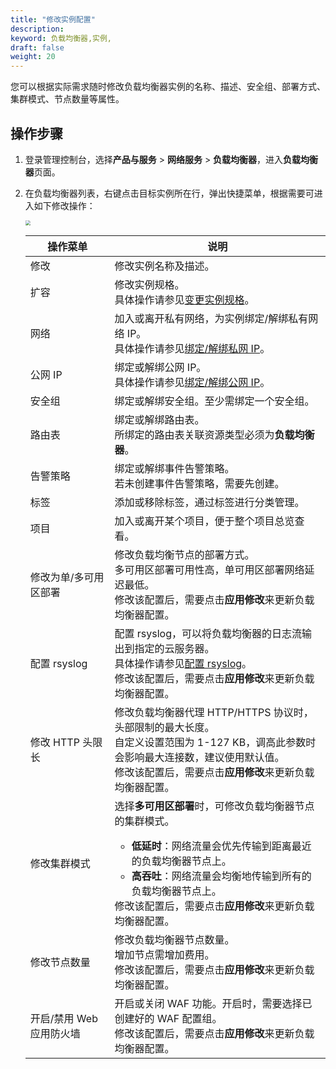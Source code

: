 ```yaml
---
title: "修改实例配置"
description: 
keyword: 负载均衡器,实例,
draft: false
weight: 20
---
```


您可以根据实际需求随时修改负载均衡器实例的名称、描述、安全组、部署方式、集群模式、节点数量等属性。

## 操作步骤

1. 登录管理控制台，选择**产品与服务** > **网络服务** > **负载均衡器**，进入**负载均衡器**页面。

2. 在负载均衡器列表，右键点击目标实例所在行，弹出快捷菜单，根据需要可进入如下修改操作：

   <img src="../../../_images/mdy_lb.png" style="zoom:50%;" />

   | 操作菜单                 | 说明                                                         |
   | ------------------------ | ------------------------------------------------------------ |
   | 修改                     | 修改实例名称及描述。                                         |
   | 扩容                     | 修改实例规格。<br/>具体操作请参见[变更实例规格](../expan/)。 |
   | 网络                     | 加入或离开私有网络，为实例绑定/解绑私有网络 IP。<br/>具体操作请参见[绑定/解绑私网 IP](../mge_lb_ip/#绑定解绑私网-ip)。 |
   | 公网 IP                  | 绑定或解绑公网 IP。<br/>具体操作请参见[绑定/解绑公网 IP](../mge_lb_ip/#绑定解绑公网-ip)。 |
   | 安全组                   | 绑定或解绑安全组。至少需绑定一个安全组。                     |
   | 路由表                   | 绑定或解绑路由表。<br/>所绑定的路由表关联资源类型必须为**负载均衡器**。 |
   | 告警策略                 | 绑定或解绑事件告警策略。<br/>若未创建事件告警策略，需要先创建。 |
   | 标签                     | 添加或移除标签，通过标签进行分类管理。                       |
   | 项目                     | 加入或离开某个项目，便于整个项目总览查看。                   |
   | 修改为单/多可用区部署    | 修改负载均衡节点的部署方式。<br/>多可用区部署可用性高，单可用区部署网络延迟最低。<br/>修改该配置后，需要点击**应用修改**来更新负载均衡器配置。 |
   | 配置 rsyslog             | 配置 rsyslog，可以将负载均衡器的日志流输出到指定的云服务器。<br/>具体操作请参见[配置 rsyslog](../cfg_rsyslog/)。<br/>修改该配置后，需要点击**应用修改**来更新负载均衡器配置。 |
   | 修改 HTTP 头限长         | 修改负载均衡器代理 HTTP/HTTPS 协议时，头部限制的最大长度。<br/>自定义设置范围为 1-127 KB，调高此参数时会影响最大连接数，建议使用默认值。<br/>修改该配置后，需要点击**应用修改**来更新负载均衡器配置。 |
   | 修改集群模式             | 选择**多可用区部署**时，可修改负载均衡器节点的集群模式。<ul><li> **低延时**：网络流量会优先传输到距离最近的负载均衡器节点上。</li><li>**高吞吐**：网络流量会均衡地传输到所有的负载均衡器节点上。</li></ul>修改该配置后，需要点击**应用修改**来更新负载均衡器配置。 |
   | 修改节点数量             | 修改负载均衡器节点数量。<br/>增加节点需增加费用。<br/>修改该配置后，需要点击**应用修改**来更新负载均衡器配置。 |
   | 开启/禁用 Web 应用防火墙 | 开启或关闭 WAF 功能。开启时，需要选择已创建好的 WAF 配置组。<br/>修改该配置后，需要点击**应用修改**来更新负载均衡器配置。 |

   
